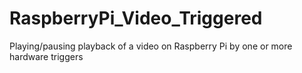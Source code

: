 # RaspberryPi_Video_Triggered
Playing/pausing playback of a video on Raspberry Pi by one or more hardware triggers
